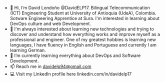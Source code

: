 - 👋 Hi, I’m David Londoño @DavidELP17. Bilingual Telecommunication (ICT) Engineering Student at University of Antioquia (UdeA), Colombia. Sotware Engineering Apprentice at Sura. I'm interested in learning about DevOps culture and web Development.
- 👀 I'm always interested about learning new technologies and trying to discover and understand how everything works and improve myself as a professional and engineer. One of my greatest hobbies is learning new languages, I have fluency in English and Portuguese and currently I am learning German.
- 🌱 I’m currently learning everything about DevOps and Software Development.
- 📫 Reach me in davidelp94@gmail.com
- 💻 Visit my LinkedIn profile here linkedin.com/in/davidelp17

<!---
DavidELP17/DavidELP17 is a ✨ special ✨ repository because its `README.md` (this file) appears on your GitHub profile.
You can click the Preview link to take a look at your changes.
--->
